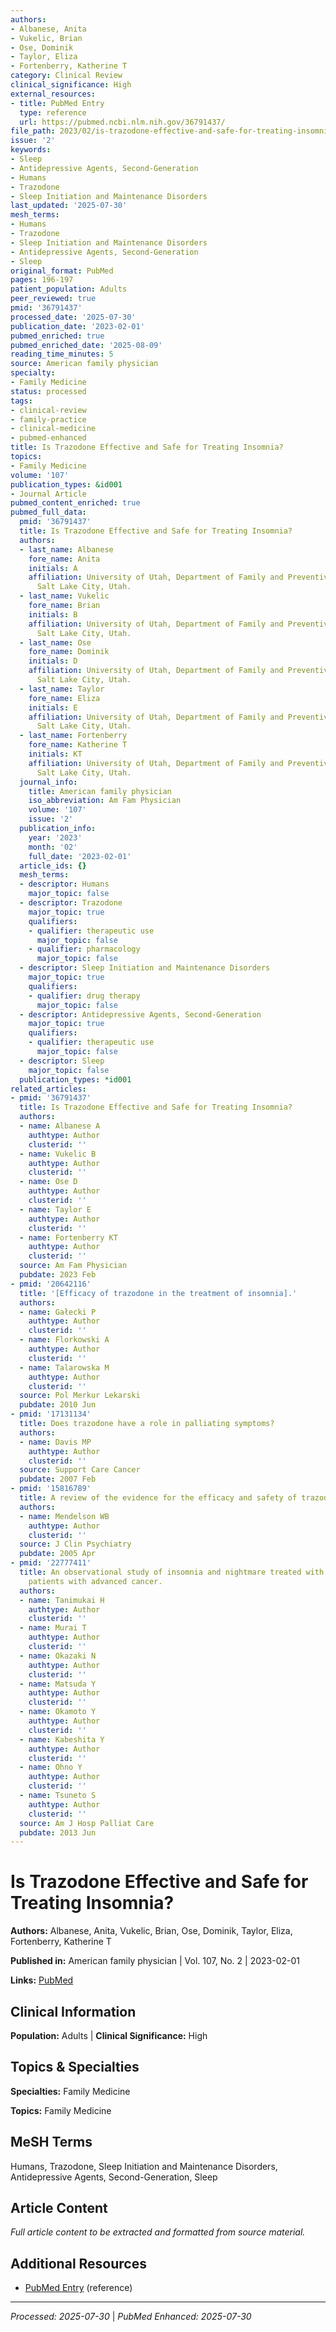 ```yaml
---
authors:
- Albanese, Anita
- Vukelic, Brian
- Ose, Dominik
- Taylor, Eliza
- Fortenberry, Katherine T
category: Clinical Review
clinical_significance: High
external_resources:
- title: PubMed Entry
  type: reference
  url: https://pubmed.ncbi.nlm.nih.gov/36791437/
file_path: 2023/02/is-trazodone-effective-and-safe-for-treating-insomnia.md
issue: '2'
keywords:
- Sleep
- Antidepressive Agents, Second-Generation
- Humans
- Trazodone
- Sleep Initiation and Maintenance Disorders
last_updated: '2025-07-30'
mesh_terms:
- Humans
- Trazodone
- Sleep Initiation and Maintenance Disorders
- Antidepressive Agents, Second-Generation
- Sleep
original_format: PubMed
pages: 196-197
patient_population: Adults
peer_reviewed: true
pmid: '36791437'
processed_date: '2025-07-30'
publication_date: '2023-02-01'
pubmed_enriched: true
pubmed_enriched_date: '2025-08-09'
reading_time_minutes: 5
source: American family physician
specialty:
- Family Medicine
status: processed
tags:
- clinical-review
- family-practice
- clinical-medicine
- pubmed-enhanced
title: Is Trazodone Effective and Safe for Treating Insomnia?
topics:
- Family Medicine
volume: '107'
publication_types: &id001
- Journal Article
pubmed_content_enriched: true
pubmed_full_data:
  pmid: '36791437'
  title: Is Trazodone Effective and Safe for Treating Insomnia?
  authors:
  - last_name: Albanese
    fore_name: Anita
    initials: A
    affiliation: University of Utah, Department of Family and Preventive Medicine,
      Salt Lake City, Utah.
  - last_name: Vukelic
    fore_name: Brian
    initials: B
    affiliation: University of Utah, Department of Family and Preventive Medicine,
      Salt Lake City, Utah.
  - last_name: Ose
    fore_name: Dominik
    initials: D
    affiliation: University of Utah, Department of Family and Preventive Medicine,
      Salt Lake City, Utah.
  - last_name: Taylor
    fore_name: Eliza
    initials: E
    affiliation: University of Utah, Department of Family and Preventive Medicine,
      Salt Lake City, Utah.
  - last_name: Fortenberry
    fore_name: Katherine T
    initials: KT
    affiliation: University of Utah, Department of Family and Preventive Medicine,
      Salt Lake City, Utah.
  journal_info:
    title: American family physician
    iso_abbreviation: Am Fam Physician
    volume: '107'
    issue: '2'
  publication_info:
    year: '2023'
    month: '02'
    full_date: '2023-02-01'
  article_ids: {}
  mesh_terms:
  - descriptor: Humans
    major_topic: false
  - descriptor: Trazodone
    major_topic: true
    qualifiers:
    - qualifier: therapeutic use
      major_topic: false
    - qualifier: pharmacology
      major_topic: false
  - descriptor: Sleep Initiation and Maintenance Disorders
    major_topic: true
    qualifiers:
    - qualifier: drug therapy
      major_topic: false
  - descriptor: Antidepressive Agents, Second-Generation
    major_topic: true
    qualifiers:
    - qualifier: therapeutic use
      major_topic: false
  - descriptor: Sleep
    major_topic: false
  publication_types: *id001
related_articles:
- pmid: '36791437'
  title: Is Trazodone Effective and Safe for Treating Insomnia?
  authors:
  - name: Albanese A
    authtype: Author
    clusterid: ''
  - name: Vukelic B
    authtype: Author
    clusterid: ''
  - name: Ose D
    authtype: Author
    clusterid: ''
  - name: Taylor E
    authtype: Author
    clusterid: ''
  - name: Fortenberry KT
    authtype: Author
    clusterid: ''
  source: Am Fam Physician
  pubdate: 2023 Feb
- pmid: '20642116'
  title: '[Efficacy of trazodone in the treatment of insomnia].'
  authors:
  - name: Gałecki P
    authtype: Author
    clusterid: ''
  - name: Florkowski A
    authtype: Author
    clusterid: ''
  - name: Talarowska M
    authtype: Author
    clusterid: ''
  source: Pol Merkur Lekarski
  pubdate: 2010 Jun
- pmid: '17131134'
  title: Does trazodone have a role in palliating symptoms?
  authors:
  - name: Davis MP
    authtype: Author
    clusterid: ''
  source: Support Care Cancer
  pubdate: 2007 Feb
- pmid: '15816789'
  title: A review of the evidence for the efficacy and safety of trazodone in insomnia.
  authors:
  - name: Mendelson WB
    authtype: Author
    clusterid: ''
  source: J Clin Psychiatry
  pubdate: 2005 Apr
- pmid: '22777411'
  title: An observational study of insomnia and nightmare treated with trazodone in
    patients with advanced cancer.
  authors:
  - name: Tanimukai H
    authtype: Author
    clusterid: ''
  - name: Murai T
    authtype: Author
    clusterid: ''
  - name: Okazaki N
    authtype: Author
    clusterid: ''
  - name: Matsuda Y
    authtype: Author
    clusterid: ''
  - name: Okamoto Y
    authtype: Author
    clusterid: ''
  - name: Kabeshita Y
    authtype: Author
    clusterid: ''
  - name: Ohno Y
    authtype: Author
    clusterid: ''
  - name: Tsuneto S
    authtype: Author
    clusterid: ''
  source: Am J Hosp Palliat Care
  pubdate: 2013 Jun
---
```


# Is Trazodone Effective and Safe for Treating Insomnia?

**Authors:** Albanese, Anita, Vukelic, Brian, Ose, Dominik, Taylor, Eliza, Fortenberry, Katherine T

**Published in:** American family physician | Vol. 107, No. 2 | 2023-02-01

**Links:** [PubMed](https://pubmed.ncbi.nlm.nih.gov/36791437/)

## Clinical Information

**Population:** Adults | **Clinical Significance:** High

## Topics & Specialties

**Specialties:** Family Medicine

**Topics:** Family Medicine

## MeSH Terms

Humans, Trazodone, Sleep Initiation and Maintenance Disorders, Antidepressive Agents, Second-Generation, Sleep

## Article Content

*Full article content to be extracted and formatted from source material.*

## Additional Resources

- [PubMed Entry](https://pubmed.ncbi.nlm.nih.gov/36791437/) (reference)

---

*Processed: 2025-07-30* | *PubMed Enhanced: 2025-07-30*
